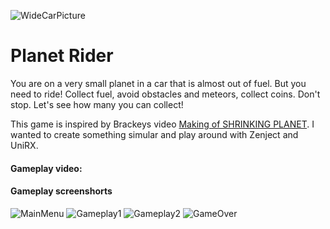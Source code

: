 ![WideCarPicture](Pictures/WideCarPicture.png)
# Planet Rider

You are on a very small planet in a car that is almost out of fuel. But you need to ride! Collect fuel, avoid obstacles and meteors, collect coins. Don't stop. Let's see how many you can collect!
  
This game is inspired by Brackeys video [Making of SHRINKING PLANET](https://youtu.be/XldCg9sQYx0). I wanted to create something simular and play around with Zenject and UniRX.
  
#### Gameplay video: 
  
#### Gameplay screenshorts
![MainMenu](Pictures/MainMenu.png)
![Gameplay1](Pictures/Gameplay1.png)
![Gameplay2](Pictures/Gameplay2.png)
![GameOver](Pictures/GameOver.png)
